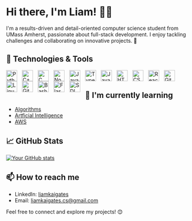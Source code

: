 # Hi there, I'm Liam! 👋🏻

I'm a results-driven and detail-oriented computer science student from UMass Amherst, passionate about full-stack development. I enjoy tackling challenges and collaborating on innovative projects. 🚀

## 🔧 Technologies & Tools

<img align="left" alt="Python" width="30px" style="padding-right:10px;" src="https://cdn.jsdelivr.net/gh/devicons/devicon/icons/python/python-plain.svg" />
<img align="left" alt="C++" width="30px" style="padding-right:10px;" src="https://cdn.jsdelivr.net/gh/devicons/devicon/icons/cplusplus/cplusplus-line.svg" />
<img align="left" alt="C" width="30px" style="padding-right:10px;" src="https://cdn.jsdelivr.net/gh/devicons/devicon/icons/c/c-line.svg" />
<img align="left" alt="NodeJS" width="30px" style="padding-right:10px;" src="https://cdn.jsdelivr.net/gh/devicons/devicon/icons/nodejs/nodejs-original.svg" />
<img align="left" alt="Java" width="30px" style="padding-right:10px;" src="https://cdn.jsdelivr.net/gh/devicons/devicon/icons/java/java-original.svg"/>
<img align="left" alt="TypeScript" width="30px" style="padding-right:10px;" src="https://cdn.jsdelivr.net/gh/devicons/devicon/icons/typescript/typescript-plain.svg" />
<img align="left" alt="JavaScript" width="30px" style="padding-right:10px;" src="https://cdn.jsdelivr.net/gh/devicons/devicon/icons/javascript/javascript-plain.svg" />
<img align="left" alt="HTML" width="30px" style="padding-right:10px;" src="https://cdn.jsdelivr.net/gh/devicons/devicon/icons/html5/html5-plain.svg" />
<img align="left" alt="CSS" width="30px" style="padding-right:10px;" src="https://cdn.jsdelivr.net/gh/devicons/devicon/icons/css3/css3-plain.svg" />
<img align="left" alt="React" width="30px" style="padding-right:10px;" src="https://cdn.jsdelivr.net/gh/devicons/devicon/icons/react/react-original.svg" />
<img align="left" alt="Git" width="30px" style="padding-right:10px;" src="https://cdn.jsdelivr.net/gh/devicons/devicon/icons/git/git-original.svg" />
<img align="left" alt="Linux" width="30px" style="padding-right:10px;" src="https://cdn.jsdelivr.net/gh/devicons/devicon/icons/linux/linux-original.svg" />
<img align="left" alt="GitHub" width="30px" style="padding-right:10px;" src="https://cdn.jsdelivr.net/gh/devicons/devicon/icons/github/github-original.svg" />
<img align="left" alt="Bash" width="30px" style="padding-right:10px;" src="https://cdn.jsdelivr.net/gh/devicons/devicon/icons/bash/bash-original.svg" />
<img align="left" alt="Flask" width="30px" style="padding-right:10px;" src="https://cdn.jsdelivr.net/gh/devicons/devicon/icons/flask/flask-original.svg" />
<img align="left" alt="SDL" width="30px" style="padding-right:10px;" src="https://cdn.jsdelivr.net/gh/devicons/devicon/icons/sdl/sdl-original.svg" />
<br />

#

## 🌱 I'm currently learning

- [Algorithms](https://people.cs.umass.edu/~marius/class/cs311-sp24/?_gl=1*1q13tmi*_gcl_au*MTQzMTU4MzY2OS4xNzA1NzczMTc2*_ga*Mjk1NTk1MjY5LjE2NzU1NTAxODE.*_ga_21RLS0L7EB*MTcwNTg3MDQxMi4zLjEuMTcwNTg3MDQyMC4wLjAuMA..)
- [Artficial Intelligence](https://people.cs.umass.edu/~sniekum/classes/383-F23/desc.php)
- [AWS](aws.amazon.com)

## 📈 GitHub Stats

[![Your GitHub stats](https://github-readme-stats.vercel.app/api?username=yourusername&show_icons=true&count_private=true&hide=prs,issues,contribs)](https://github.com/yourusername)

## 📫 How to reach me

- LinkedIn: [liamkaigates](https://www.linkedin.com/in/liamkaigates/)
- Email: liamkaigates.cs@gmail.com

Feel free to connect and explore my projects! 😊


